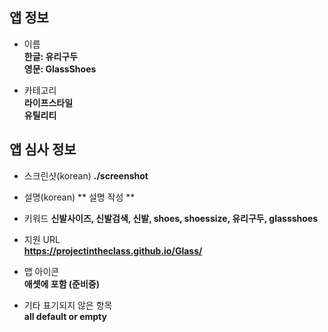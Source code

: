 ## 앱 정보

- 이름  
**한글: 유리구두**  
**영문: GlassShoes**

- 카테고리  
**라이프스타일**  
**유틸리티**  

## 앱 심사 정보

- 스크린샷(korean)
**./screenshot**  

- 설명(korean)
**  설명 작성 **



- 키워드 
**신발사이즈, 신발검색, 신발, shoes, shoessize, 유리구두, glassshoes**

- 지원 URL  
**https://projectintheclass.github.io/Glass/**


- 앱 아이콘  
**애셋에 포함 (준비중)**  

- 기타 표기되지 않은 항목  
**all default or empty**

